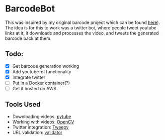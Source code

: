 # BarcodeBot

This was inspired by my original barcode project which can be found [here](https://github.com/AmritHariharan/FilmBarcode2)). The idea is for this to work was a twitter bot, where people tweet youtube links at it, it downloads and processes the video, and tweets the generated barcode back at them.

## Todo:
- [x] Get barcode generation working
- [x] Add youtube-dl functionality
- [x] Integrate twitter
- [ ] Put in a Docker container(?)
- [ ] Get it hosted on AWS

## Tools Used

- Downloading videos: [pytube](https://github.com/nficano/pytube)
- Working with videos: [OpenCV](http://opencv-python-tutroals.readthedocs.io/en/latest/)
- Twitter integration: [Tweepy](http://www.tweepy.org/)
- URL validation: [validator](https://github.com/kvesteri/validators)
